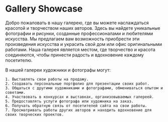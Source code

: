# **Gallery Showcase**

Добро пожаловать в нашу галерею, где вы можете наслаждаться красотой и творчеством наших авторов. Здесь вы найдете уникальные фотографии и рисунки, созданные профессионалами и любителями искусства. Мы предлагаем вам возможность приобрести эти произведения искусства и украсить свой дом или офис оригинальными работами. Наша галерея является местом, где творчество и красота соединяются, чтобы принести радость и вдохновение каждому посетителю.

В нашей галереи художники и фотографы могут:
```
1. Выставлять свои работы на продажу.
2. Создавать персональные портфолио для презентации своих работ.
3. Общаться с другими художниками и фотографами, обмениваться опытом и советами.
4. Участвовать в конкурсах и выставках, организовываемых галереей.
5. Предоставлять услуги фотографа или художника на заказ.
6. Получать обратную связь от посетителей сайта на свои работы.
7. Просматривать работы других авторов и находить вдохновение для своих творческих проектов.
```
